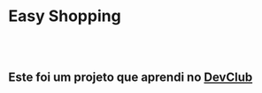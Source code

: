 <h1>Easy Shopping</h1>
<br/>
<br/>
<h2>Este foi um projeto que aprendi no <a href="https://rodolfomori.com.br/devclub">DevClub</a></h2>
